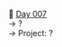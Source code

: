 :date: [Day 007](https://github.com/fernandocucci/100DaysOfPython/tree/main/Day%20007)  
-> ?<br/>
-> Project: ?